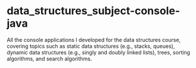# data_structures_subject-console-java
All the console applications I developed for the data structures course, covering topics such as static data structures (e.g., stacks, queues), dynamic data structures (e.g., singly and doubly linked lists), trees, sorting algorithms, and search algorithms.

